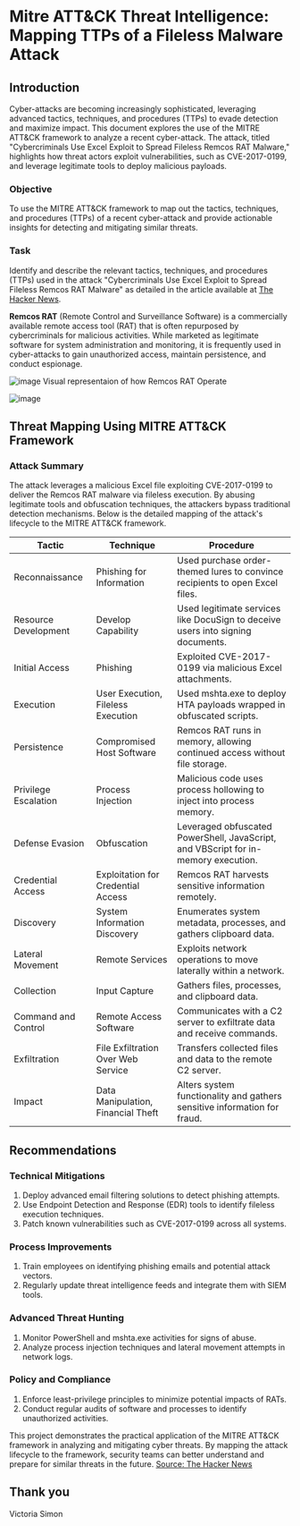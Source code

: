 # Mitre ATT&CK Threat Intelligence: Mapping TTPs of a Fileless Malware Attack

## Introduction
Cyber-attacks are becoming increasingly sophisticated, leveraging advanced tactics, techniques, and procedures (TTPs) to evade detection and maximize impact. This document explores the use of the MITRE ATT&CK framework to analyze a recent cyber-attack. The attack, titled "Cybercriminals Use Excel Exploit to Spread Fileless Remcos RAT Malware," highlights how threat actors exploit vulnerabilities, such as CVE-2017-0199, and leverage legitimate tools to deploy malicious payloads.

### Objective
To use the MITRE ATT&CK framework to map out the tactics, techniques, and procedures (TTPs) of a recent cyber-attack and provide actionable insights for detecting and mitigating similar threats.

### Task
Identify and describe the relevant tactics, techniques, and procedures (TTPs) used in the attack "Cybercriminals Use Excel Exploit to Spread Fileless Remcos RAT Malware" as detailed in the article available at [The Hacker News](https://thehackernews.com/2024/11/cybercriminals-use-excel-exploit-to.html).


**Remcos RAT** (Remote Control and Surveillance Software) is a commercially available remote access tool (RAT) that is often repurposed by cybercriminals for malicious activities. While marketed as legitimate software for system administration and monitoring, it is frequently used in cyber-attacks to gain unauthorized access, maintain persistence, and conduct espionage.

![image](https://github.com/user-attachments/assets/c6f9ac52-f445-430f-93bf-023885bd8482)
Visual representaion of how Remcos RAT Operate

![image](https://github.com/user-attachments/assets/80f43805-0bef-41a2-92c4-fc2a4540dd62)


## Threat Mapping Using MITRE ATT&CK Framework

### Attack Summary
The attack leverages a malicious Excel file exploiting CVE-2017-0199 to deliver the Remcos RAT malware via fileless execution. By abusing legitimate tools and obfuscation techniques, the attackers bypass traditional detection mechanisms. Below is the detailed mapping of the attack's lifecycle to the MITRE ATT&CK framework.

| **Tactic**             | **Technique**                      | **Procedure**                                                                 |
|-------------------------|-------------------------------------|-------------------------------------------------------------------------------|
| Reconnaissance         | Phishing for Information           | Used purchase order-themed lures to convince recipients to open Excel files. |
| Resource Development   | Develop Capability                 | Used legitimate services like DocuSign to deceive users into signing documents. |
| Initial Access         | Phishing                          | Exploited CVE-2017-0199 via malicious Excel attachments.                      |
| Execution              | User Execution, Fileless Execution | Used mshta.exe to deploy HTA payloads wrapped in obfuscated scripts.         |
| Persistence            | Compromised Host Software          | Remcos RAT runs in memory, allowing continued access without file storage.    |
| Privilege Escalation   | Process Injection                  | Malicious code uses process hollowing to inject into process memory.          |
| Defense Evasion        | Obfuscation                        | Leveraged obfuscated PowerShell, JavaScript, and VBScript for in-memory execution. |
| Credential Access      | Exploitation for Credential Access | Remcos RAT harvests sensitive information remotely.                          |
| Discovery              | System Information Discovery       | Enumerates system metadata, processes, and gathers clipboard data.           |
| Lateral Movement       | Remote Services                    | Exploits network operations to move laterally within a network.              |
| Collection             | Input Capture                      | Gathers files, processes, and clipboard data.                                |
| Command and Control    | Remote Access Software             | Communicates with a C2 server to exfiltrate data and receive commands.       |
| Exfiltration           | File Exfiltration Over Web Service | Transfers collected files and data to the remote C2 server.                  |
| Impact                 | Data Manipulation, Financial Theft | Alters system functionality and gathers sensitive information for fraud.     |


## Recommendations

### Technical Mitigations
1. Deploy advanced email filtering solutions to detect phishing attempts.
2. Use Endpoint Detection and Response (EDR) tools to identify fileless execution techniques.
3. Patch known vulnerabilities such as CVE-2017-0199 across all systems.

### Process Improvements
1. Train employees on identifying phishing emails and potential attack vectors.
2. Regularly update threat intelligence feeds and integrate them with SIEM tools.

### Advanced Threat Hunting
1. Monitor PowerShell and mshta.exe activities for signs of abuse.
2. Analyze process injection techniques and lateral movement attempts in network logs.

### Policy and Compliance
1. Enforce least-privilege principles to minimize potential impacts of RATs.
2. Conduct regular audits of software and processes to identify unauthorized activities.


This project demonstrates the practical application of the MITRE ATT&CK framework in analyzing and mitigating cyber threats. By mapping the attack lifecycle to the framework, security teams can better understand and prepare for similar threats in the future. [Source: The Hacker News](https://thehackernews.com/2024/11/new-ymir-ransomware-exploits-memory-for.html)


## Thank you
Victoria Simon 
